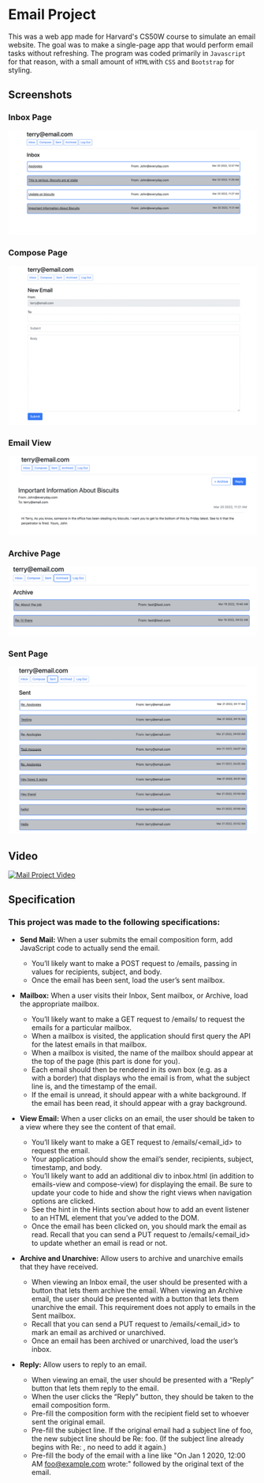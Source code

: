 # Email Project

This was a web app made for Harvard's CS50W course to simulate an email website. The goal was to make a single-page app that would perform email tasks without refreshing. The program was coded primarily in `Javascript` for that reason, with a small amount of `HTML`with `CSS` and `Bootstrap` for styling.

## Screenshots

### Inbox Page

![Inbox Page](./mail/static/assets/inbox-page.png?raw=true)

### Compose Page

![Compose Page](./mail/static/assets/compose-page.png?raw=true)

### Email View

![Email View Page](./mail/static/assets/individual-email-page.png?raw=true)

### Archive Page

![Archive Page](./mail/static/assets/archive-page.png?raw=true)

### Sent Page

![Sent Page](./mail/static/assets/sent-page.png?raw=true)

## Video

[![Mail Project Video](https://img.youtube.com/vi/90lqgbacC-c/0.jpg)](https://www.youtube.com/watch?v=90lqgbacC-c)

## Specification

### This project was made to the following specifications:

- **Send Mail:** When a user submits the email composition form, add JavaScript code to actually send the email.

  - You’ll likely want to make a POST request to /emails, passing in values for recipients, subject, and body.
  - Once the email has been sent, load the user’s sent mailbox.

- **Mailbox:** When a user visits their Inbox, Sent mailbox, or Archive, load the appropriate mailbox.

  - You’ll likely want to make a GET request to /emails/<mailbox> to request the emails for a particular mailbox.
  - When a mailbox is visited, the application should first query the API for the latest emails in that mailbox.
  - When a mailbox is visited, the name of the mailbox should appear at the top of the page (this part is done for you).
  - Each email should then be rendered in its own box (e.g. as a <div> with a border) that displays who the email is from, what the subject line is, and the timestamp of the email.
  - If the email is unread, it should appear with a white background. If the email has been read, it should appear with a gray background.

- **View Email:** When a user clicks on an email, the user should be taken to a view where they see the content of that email.

  - You’ll likely want to make a GET request to /emails/<email_id> to request the email.
  - Your application should show the email’s sender, recipients, subject, timestamp, and body.
  - You’ll likely want to add an additional div to inbox.html (in addition to emails-view and compose-view) for displaying the email. Be sure to update your code to hide and show the right views when navigation options are clicked.
  - See the hint in the Hints section about how to add an event listener to an HTML element that you’ve added to the DOM.
  - Once the email has been clicked on, you should mark the email as read. Recall that you can send a PUT request to /emails/<email_id> to update whether an email is read or not.

- **Archive and Unarchive:** Allow users to archive and unarchive emails that they have received.

  - When viewing an Inbox email, the user should be presented with a button that lets them archive the email. When viewing an Archive email, the user should be presented with a button that lets them unarchive the email. This requirement does not apply to emails in the Sent mailbox.
  - Recall that you can send a PUT request to /emails/<email_id> to mark an email as archived or unarchived.
  - Once an email has been archived or unarchived, load the user’s inbox.

- **Reply:** Allow users to reply to an email.
  - When viewing an email, the user should be presented with a “Reply” button that lets them reply to the email.
  - When the user clicks the “Reply” button, they should be taken to the email composition form.
  - Pre-fill the composition form with the recipient field set to whoever sent the original email.
  - Pre-fill the subject line. If the original email had a subject line of foo, the new subject line should be Re: foo. (If the subject line already begins with Re: , no need to add it again.)
  - Pre-fill the body of the email with a line like "On Jan 1 2020, 12:00 AM foo@example.com wrote:" followed by the original text of the email.

